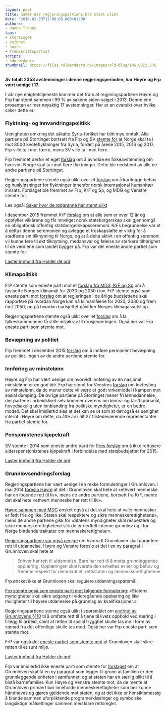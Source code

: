 ```yaml
---
layout: post
title: Saker der regjeringspartiene har stemt ulikt
date: '2016-02-23T12:00:00.000+01:00'
authors:
- Hanna Tranås
tags:
- stortinget
- enighet
- høyre
- fremskrittspartiet
scripts:
- hdo-widgets
thumbnail: https://files.holderdeord.no/images/old-blog/IMG_0872.JPG
---
```


**Av totalt 2353 avstemninger i denne regjeringsperioden, har Høyre og Frp vært uenige i 17.**

I vår nye enighetstjeneste kommer det fram at regjeringspartiene Høyre og Frp har stemt sammen i 99 % av sakene siden valget i 2013. Denne ene prosenten er mer nøyaktig 17 avstemninger. Her er en oversikt over hvilke saker dette er.

### Flyktning- og innvandringspolitikk

Uenigheten omkring det såkalte Syria-forliket har blitt mye omtalt. Alle partiene på Stortinget bortsett fra Frp og SV [stemte for](http://www.holderdeord.no/votes/1434722122e) at Norge skal ta i mot 8000 kvoteflyktninger fra Syria, fordelt på årene 2015, 2016 og 2017. Frp ville ta i mot færre, mens SV ville ta i mot flere.

Frp fremmet derfor et eget [forslag](http://www.holderdeord.no/votes/1434722174ne) om å avholde en folkeavstemning om hvorvidt Norge skal ta i mot flere flyktninger. Dette ble nedstemt av alle de andre partiene på Stortinget.

Regjeringspartiene stemte også ulikt over et [forslag](http://www.holderdeord.no/votes/1418164636ne) om å kartlegge behov og huslyløsninger for flyktninger innenfor norsk internasjonal humanitær innsats. Forslaget ble fremmet av Frp, KrF og Sp, og MDG og Venstre stemte for.

Les også: [Saker hvor de rødgrønne har stemt ulikt](https://blog.holderdeord.no/2013/08/30/saker-hvor-de-rdgrnne-har-stemt-ulikt/)

I desember 2015 fremmet KrF [forslag](http://www.holderdeord.no/votes/1449587838ne) om at alle som er over 12 år og oppfyller vilkårene og får innvilget norsk statsborgerskap skal gjennomgå en obligatorisk offentlig statsborgerskapsseremoni. KrFs begrunnelse var at å delta i denne seremonien og avlegge et troskapsløfte er viktig for å stadfeste sin tilknytning til Norge, og at å delta aktivt i en offentlig seremoni vil kunne føre til økt tilknytning, medansvar og følelse av sterkere tilhørighet til de verdiene som landet bygger på. Frp var det eneste andre partiet som stemte for.

<a class='hdo-vote-widget' href='https://data.holderdeord.no/' data-vote-id='1449587838ne'>Laster innhold fra Holder de ord</a>

### Klimapolitikk

FrP stemte som eneste parti mot et [forslag fra MDG, KrF og Sp](https://www.holderdeord.no/votes/1427250893e) om å fastsette Norges klimamål for 2030 og 2050 i lov. FrP stemte også som eneste parti mot [forslag](http://www.holderdeord.no/votes/1427251079e) om at regjeringen i de årlige budsjettene skal rapportere på hvordan Norge kan nå klimamålene for 2020, 2030 og frem mot 2050, og på hvordan budsjettet påvirker Norges klimagassutslipp.

Regjeringspartiene stemte også ulikt over et [forslag](http://www.holderdeord.no/votes/1418758994e) om å la fylkeskommunene få stille miljøkrav til drosjenæringen. Også her var Frp eneste parti som stemte mot.

### Bevæpning av politiet

Frp fremmet i desember 2015 [forslag](http://www.holderdeord.no/votes/1450379885ne) om å innføre permanent bevæpning av politiet. Ingen av de andre partiene stemte for.

### Innføring av minstelønn

Høyre og Frp har vært uenige om hvorvidt innføring av en nasjonal minstelønn er en god idé. Frp har stemt for Venstres [forslag](http://www.holderdeord.no/votes/1418069544ne) om lovfesting av minstelønn, da de mener dette vil være et godt virkemiddel i kampen mot sosial dumping. De øvrige partiene på Stortinget mener fri lønnsdannelse, der partene i arbeidslivet selv kommer overens om lønns- og tariffspørsmål, hovedsakelig uten innblanding fra politiske myndigheter, er en bedre modell. Det skal imidlertid sies at det kan se ut som at det også er uenighet internt i Høyre om dette, da åtte av i alt 27 tilstedeværende representanter fra partiet stemte for.

### Pensjonistenes kjøpekraft

SV stemte i 2014 som eneste andre parti for [Frps forslag](http://www.holderdeord.no/votes/1434058865ne) om å ikke redusere alderspensjonistenes kjøpekraft i forbindelse med statsbudsjettet for 2015.

<a class='hdo-vote-widget' href='https://data.holderdeord.no/' data-vote-id='1434058865ne'>Laster innhold fra Holder de ord</a>

### Grunnlovsendringsforslag

Regjeringspartiene har vært uenige i en rekke formuleringer i Grunnloven. I mai 2014 [foreslo Høyre](http://www.holderdeord.no/votes/1400003251ne) at det i Grunnloven skal hete at «ethvert menneske har en iboende rett til liv», mens de andre partiene, bortsett fra KrF, mente det skal hete «ethvert menneske har rett til liv».

[Høyre sammen med MDG](http://www.holderdeord.no/votes/1400001135ne) ønsket også at det skal hete at «alle mennesker er født frie og like. Staten skal respektere og sikre menneskerettighetene», mens de andre partiene gikk for «Statens myndigheter skal respektere og sikre menneskerettighetene slik de er nedfelt i denne grunnlov og i for Norge bindende traktater om menneskerettigheter».

[Regjeringspartiene var også uenige](http://www.holderdeord.no/votes/1400002460e) om hvorvidt Grunnloven skal garantere rett til utdannelse. Høyre og Venstre foreslo at det i en ny paragraf i Grunnloven skal hete at 

>Enhver har rett til utdannelse. Barn har rett til å motta grunnleggende opplæring. Opplæringen skal ivareta den enkeltes evner og behov og fremme respekt for demokratiet, rettsstaten og menneskerettighetene


Frp ønsket ikke at Grunnloven skal regulere utdanningsspørsmål. 

[Frp stemte også som eneste parti mot følgende formulering](http://www.holderdeord.no/votes/1400002500e): «Statens myndigheter skal sikre adgang til videregående opplæring og like muligheter til høyere utdannelse på grunnlag av kvalifikasjoner.»

Regjeringspartiene stemte også ulikt i spørsmålet om [endring av Grunnlovens §110](http://www.holderdeord.no/votes/1400002622e) til å omfatte rett til å tjene til livets opphold ved næring i tillegg til arbeid, samt at retten til sosial trygghet skulle tas inn i form av stønad fra det offentlige skulle tas med. Også her var Frp eneste parti som stemte mot.

FrP var også det [eneste partiet som stemte mot](http://www.holderdeord.no/votes/1400002954e) at Grunnloven skal sikre retten til et sunt miljø.

<a class='hdo-vote-widget' href='https://data.holderdeord.no/' data-vote-id='1400002954e'>Laster innhold fra Holder de ord</a>

Frp var imidlertid ikke eneste parti som stemte for [forslaget](http://www.holderdeord.no/votes/1400004247ne) om at Grunnloven skal få en ny paragraf som legger til grunn at familien er den grunnleggende enheten i samfunnet, og at staten har en særlig plikt til å bistå barnefamilier. Kun Høyre og Venstre stemte mot, da de mente at Grunnloven primært bør inneholde menneskerettigheter som bør kunne håndheves og gjøres gjeldende mot staten, og at det ikke er hensiktsmessig å blande sammen uforpliktende programerklæringer og symbolske langsiktige målsettinger sammen med klare rettsregler.
